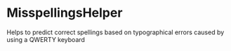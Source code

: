 # MisspellingsHelper
Helps to predict correct spellings based on typographical errors caused by using a QWERTY keyboard
